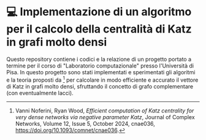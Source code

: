 # 💻 Implementazione di un algoritmo per il calcolo della centralità di Katz in grafi molto densi

Questo repository contiene i codici e la relazione di un progetto portato a termine per il corso
di "Laboratorio computazionale" presso l'Università di Pisa. In questo progetto sono stati implementati e
sperimentati gli algoritmi e la teoria
proposti da [^1] per calcolare in modo efficiente e accurato il vettore di Katz in grafi 
molto densi, sfruttando il concetto di grafo complementare (con eventualmente lacci).

[^1]: Vanni Noferini, Ryan Wood, *Efficient computation of Katz centrality for very dense networks via negative parameter Katz*, Journal of Complex Networks, Volume 12, Issue 5, October 2024, cnae036, https://doi.org/10.1093/comnet/cnae036.